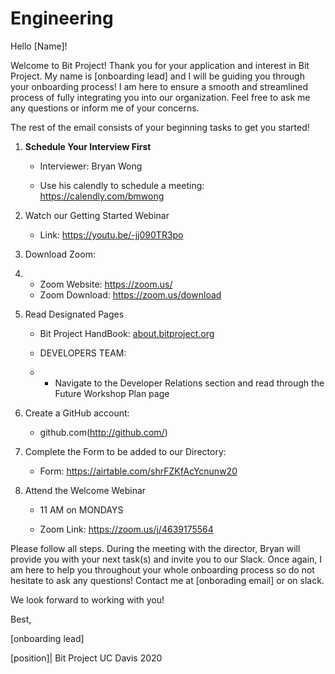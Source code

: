 # Engineering

Hello [Name]! 

Welcome to Bit Project! Thank you for your application and interest in Bit Project. My name is [onboarding lead] and I will be guiding you through your onboarding process! I am here to ensure a smooth and streamlined process of fully integrating you into our organization. Feel free to ask me any questions or inform me of your concerns.

The rest of the email consists of your beginning tasks to get you started!

1. **Schedule Your Interview First**

   - Interviewer: Bryan Wong

   - Use his calendly to schedule a meeting: https://calendly.com/bmwong

2. Watch our Getting Started Webinar

   - Link: https://youtu.be/-jj090TR3po

3. Download Zoom:

4. - Zoom Website: https://zoom.us/
   - Zoom Download: https://zoom.us/download

5. Read Designated Pages

   - Bit Project HandBook: [about.bitproject.org](http://about.bitproject.org/)

   - DEVELOPERS TEAM:

   - - Navigate to the Developer Relations section and read through the Future Workshop Plan page

6. Create a GitHub account:

   - github.com(http://github.com/)

7. Complete the Form to be added to our Directory: 

   - Form: https://airtable.com/shrFZKfAcYcnunw20

8. Attend the Welcome Webinar 

   - 11 AM on MONDAYS

   - Zoom Link: https://zoom.us/j/4639175564

Please follow all steps. During the meeting with the director, Bryan will provide you with your next task(s) and invite you to our Slack. Once again, I am here to help you throughout your whole onboarding process so do not hesitate to ask any questions! Contact me at [onborading email] or on slack. 

We look forward to working with you! 

Best,

[onboarding lead]

[position]| Bit Project UC Davis 2020